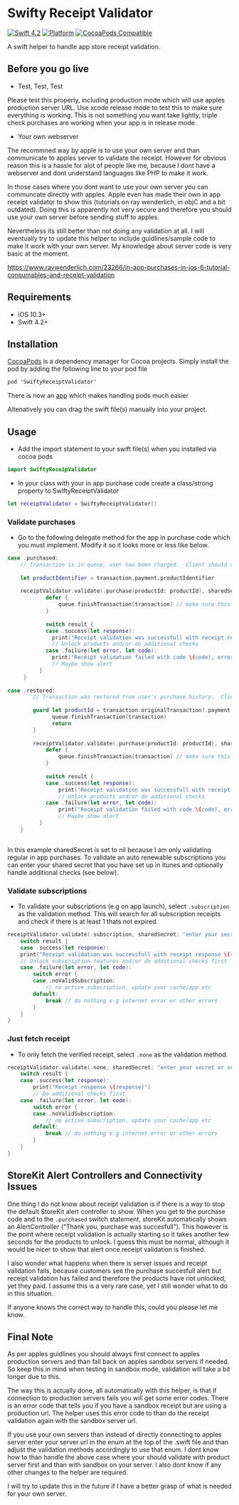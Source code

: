 # Swifty Receipt Validator

[![Swift 4.2](https://img.shields.io/badge/swift-4.2-ED523F.svg?style=flat)](https://swift.org/download/)
[![Platform](https://img.shields.io/cocoapods/p/SwiftyReceiptValidator.svg?style=flat)]()
[![CocoaPods Compatible](https://img.shields.io/cocoapods/v/SwiftyReceiptValidator.svg)](https://img.shields.io/cocoapods/v/SwiftyReceiptValidator.svg)

A swift helper to handle app store receipt validation.

## Before you go live

- Test, Test, Test

Please test this properly, including production mode which will use apples production server URL. Use xcode release mode to test this to make sure everything is working. This is not something you want take lightly, triple check purchases are working when your app is in release mode.

- Your own webserver

The recommned way by apple is to use your own server and than communicate to apples server to validate the receipt.
However for obvious reason this is a hassle for alot of people like me, because I dont have a webserver and dont understand languages like PHP to make it work.

In those cases where you dont want to use your own server you can communcate directly with apples. 
Apple even has made their own in app receipt validator to show this (tutorials on ray wenderlich, in objC and a bit outdated). Doing this is apparently not very secure and therefore you should use your own server before sending stuff to apples. 

Nevertheless its still better than not doing any validation at all. I will eventually try to update this helper to include guidlines/sample code to make it work with your own server. My knowledge about server code is very basic at the moment.

https://www.raywenderlich.com/23266/in-app-purchases-in-ios-6-tutorial-consumables-and-receipt-validation

## Requirements

- iOS 10.3+
- Swift 4.2+

## Installation

[CocoaPods](https://developers.google.com/admob/ios/quick-start#streamlined_using_cocoapods) is a dependency manager for Cocoa projects. Simply install the pod by adding the following line to your pod file

```swift
pod 'SwiftyReceiptValidator'
```

There is now an [app](https://cocoapods.org/app) which makes handling pods much easier

Altenatively you can drag the swift file(s) manually into your project.

## Usage

- Add the import statement to your swift file(s) when you installed via cocoa pods

```swift
import SwiftyReceipValidator
```

- In your class with your in app purchase code create a class/strong property to SwiftyReceiptValidator

```swift
let receiptValidator = SwiftyReceiptValidator()
```

### Validate purchases

- Go to the following delegate method for the app in purchase code which you must implement. Modify it so it looks more or less like below.


```swift
case .purchased:
    // Transaction is in queue, user has been charged.  Client should complete the transaction.
      
    let productIdentifier = transaction.payment.productIdentifier
    
    receiptValidator.validate(.purchase(productId: productId), sharedSecret: nil) { result in
            defer {
                queue.finishTransaction(transaction) // make sure this is in the validation closure
            }
            
            switch result {
            case .success(let response):
              print("Receipt validation was successfull with receipt response \(response)")
              // Unlock products and/or do additional checks
            case .failure(let error, let code):
              print("Receipt validation failed with code \(code), error \(error.localizedDescription)")    
              // Maybe show alert
          }
     }
  
case .restored:
        // Transaction was restored from user's purchase history.  Client should complete the transaction.
          
        guard let productId = transaction.originalTransaction?.payment.productIdentifier else {
              queue.finishTransaction(transaction)
              return
        }
              
        receiptValidator.validate(.purchase(productId: productId), sharedSecret: nil) { result in
            defer {
                queue.finishTransaction(transaction) // make sure this is in the validation closure
            }
            
            switch result {
            case .success(let response):
                print("Receipt validation was successfull with receipt response \(response)")
                // Unlock products and/or do additional checks
            case .failure(let error, let code):
                print("Receipt validation failed with code \(code), error \(error.localizedDescription)")  
                // Maybe show alert
          }
    }
                
```

In this example sharedSecret is set to nil because I am only validating regular in app purchases. To validate an auto renewable subscriptions you can enter your shared secret that you have set up in itunes and optionally handle additional checks (see below).

### Validate subscriptions

- To validate your subscriptions (e.g on app launch), select `.subscription` as the validation method. This will search for all subscription receipts and check if there is at least 1 thats not expired.

```swift
receiptValidator.validate(.subscription, sharedSecret: "enter your secret or set to nil") { result in
    switch result {
    case .success(let response):
    print("Receipt validation was successfull with receipt response \(response)")
    // Unlock subscription features and/or do additional checks first
    case .failure(let error, let code):
        switch error {
        case .noValidSubscription:
            // no active subscription, update your cache/app etc
        default:
            break // do nothing e.g internet error or other errors
        }
    }
}
```

### Just fetch receipt

- To only fetch the verified receipt, select `.none` as the validation method.

```swift
receiptValidator.validate(.none, sharedSecret: "enter your secret or set to nil") { result in
    switch result {
    case .success(let response):
        print("Receipt response \(response)")
        // Do additional checks first
    case .failure(let error, let code):
        switch error {
        case .noValidSubscription:
            // no active subscription, update your cache/app etc
        default:
            break // do nothing e.g internet error or other errors
        }
    }
}
```

## StoreKit Alert Controllers and Connectivity Issues

One thing I do not know about receipt validation is if there is a way to stop the default StoreKit alert controller to show. When you get to the purchase code and to the `.purchased` switch statement, storeKit automatically shows an AlertController ("Thank you, purchase was succesfull"). This however is the point where receipt validation is actually starting so it takes another few seconds for the products to unlock. I guess this must be normal, although it would be nicer to show that alert once receipt validation is finished.

I also wonder what happens when there is server issues and receipt validation fails, because customers see the purchase succesfull alert but receipt validation has failed and therefore the products have not unlocked, yet they paid.
I assume this is a very rare case, yet I still wonder what to do in this situation. 

If anyone knows the correct way to handle this, could you please let me know.

## Final Note

As per apples guidlines you should always first connect to apples production servers and than fall back on apples sandbox servers if needed. So keep this in mind when testing in sandbox mode, validation will take a bit longer due to this.

The way this is actually done, all automatically with this helper, is that if connection to production servers fails you will get some error codes. There is an error code that tells you if you have a sandbox receipt but are using a production url. The helper uses this error code to than do the receipt validation again with the sandbox server url.

If you use your own servers than instead of directly connecting to apples server enter your server url in the enum at the top of the .swift file and than adjust the validation methods accordingly to use that enum. I dont know how to than handle the above case where your should validate with product server first and than with sandbox on your server. I also dont know if any other changes to the helper are required.

I will try to update this in the future if I have a better grasp of what is needed for your own server.
